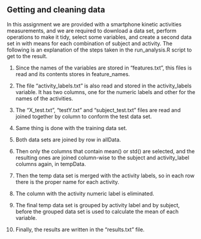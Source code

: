 ## Getting and cleaning data

In this assignment we are provided with a smartphone kinetic activities measurements, and we are required to download a data set, perform operations to make it tidy, select some variables, and create a second data set in with means for each combination of subject and activity. The following is an explanation of the steps taken in the run_analysis.R script to get to the result.

1. Since the names of the variables are stored in “features.txt”, this files is read and its contents stores in feature_names.

2. The file “activity_labels.txt” is also read and stored in the activity_labels variable. It has two columns, one for the numeric labels and other for the names of the activities.

3. The “X_test.txt”, “testY.txt” and “subject_test.txt” files are read and joined together by column to conform the test data set.

4. Same thing is done with the training data set.

5. Both data sets are joined by row in allData.

6. Then only the columns that contain mean() or std() are selected, and the resulting ones are joined column-wise to the subject and activity_label columns again, in tempData.

7. Then the temp data set is merged with the activity labels, so in each row there is the proper name for each activity.

8. The column with the activity numeric label is eliminated.

9. The final temp data set is grouped by activity label and by subject, before the grouped data set is used to calculate the mean of each variable.

10. Finally, the results are written in the “results.txt” file.
